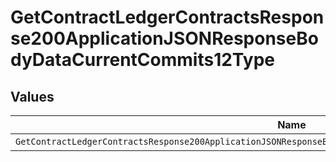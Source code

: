 # GetContractLedgerContractsResponse200ApplicationJSONResponseBodyDataCurrentCommits12Type


## Values

| Name                                                                                                           | Value                                                                                                          |
| -------------------------------------------------------------------------------------------------------------- | -------------------------------------------------------------------------------------------------------------- |
| `GetContractLedgerContractsResponse200ApplicationJSONResponseBodyDataCurrentCommits12TypePostpaidCommitManual` | POSTPAID_COMMIT_MANUAL                                                                                         |